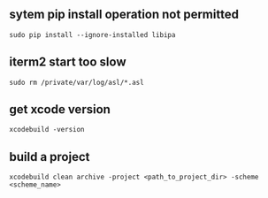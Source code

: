 ## sytem pip install  operation not permitted
```
sudo pip install --ignore-installed libipa
```
##  iterm2 start too slow
```
sudo rm /private/var/log/asl/*.asl
```

## get xcode version
```
xcodebuild -version
```

## build a project
```
xcodebuild clean archive -project <path_to_project_dir> -scheme <scheme_name>  
```
